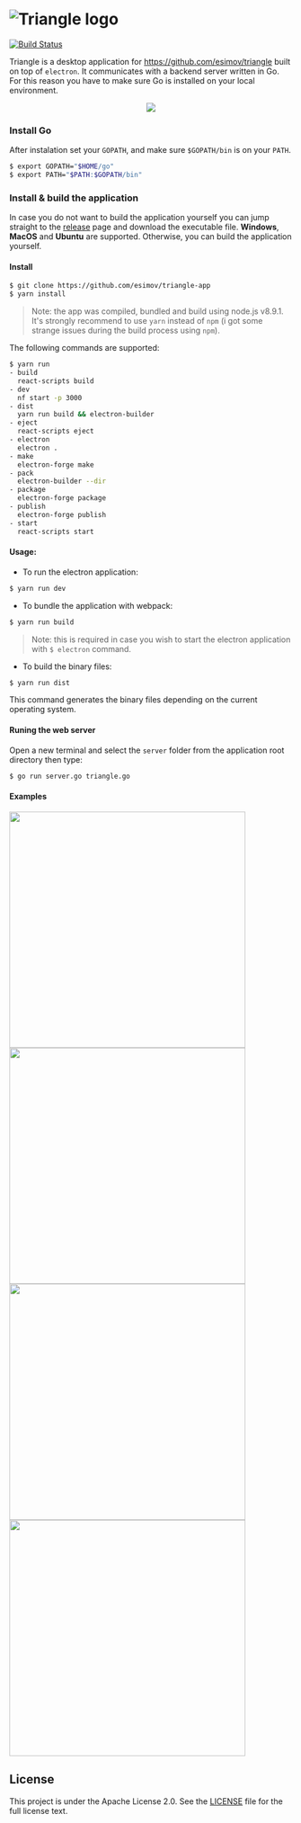 # ![Triangle logo](https://user-images.githubusercontent.com/883386/32769128-4d9625c6-c923-11e7-9a96-030f2f0efff3.png)

[![Build Status](https://travis-ci.org/esimov/triangle-app.svg?branch=master)](https://travis-ci.org/esimov/triangle-app)

Triangle is a desktop application for https://github.com/esimov/triangle built on top of `electron`. It communicates with a backend server written in Go. For this reason you have to make sure Go is installed on your local environment.

<p align="center">
<img src="https://user-images.githubusercontent.com/883386/34100521-59d39458-e3eb-11e7-8ee5-21b1da7784da.gif"/>
</p>

### Install Go

After instalation set your `GOPATH`, and make sure `$GOPATH/bin` is on your `PATH`.

```bash
$ export GOPATH="$HOME/go"
$ export PATH="$PATH:$GOPATH/bin"
```

### Install & build the application
In case you do not want to build the application yourself you can jump straight to the [release](https://github.com/esimov/triangle-app/releases) page and download the executable file. **Windows**, **MacOS** and **Ubuntu** are supported. Otherwise, you can build the application yourself. 

#### Install

```bash
$ git clone https://github.com/esimov/triangle-app
$ yarn install
```
> Note: the app was compiled, bundled and build using node.js v8.9.1. It's strongly recommend to use `yarn` instead of `npm` (i got some strange issues during the build process using `npm`).

The following commands are supported:

```bash
$ yarn run
- build
  react-scripts build
- dev
  nf start -p 3000
- dist
  yarn run build && electron-builder
- eject
  react-scripts eject
- electron
  electron .
- make
  electron-forge make
- pack
  electron-builder --dir
- package
  electron-forge package
- publish
  electron-forge publish
- start
  react-scripts start
```
#### Usage:
* To run the electron application:
```bash
$ yarn run dev
```
* To bundle the application with webpack:
```bash
$ yarn run build
```
> Note: this is required in case you wish to start the electron application with `$ electron` command.

* To build the binary files:
```bash
$ yarn run dist
```
This command generates the binary files depending on the current operating system.

#### Runing the web server
Open a new terminal and select the `server` folder from the application root directory then type:

```bash
$ go run server.go triangle.go
```

#### Examples

<a href="https://github.com/esimov/triangle/blob/master/output/sample_3.png"><img src="https://github.com/esimov/triangle/blob/master/output/sample_3.png" width=420/></a>
<a href="https://github.com/esimov/triangle/blob/master/output/sample_4.png"><img src="https://github.com/esimov/triangle/blob/master/output/sample_4.png" width=420/></a>
<a href="https://github.com/esimov/triangle/blob/master/output/sample_5.png"><img src="https://github.com/esimov/triangle/blob/master/output/sample_5.png" width=420/></a>
<a href="https://github.com/esimov/triangle/blob/master/output/sample_6.png"><img src="https://github.com/esimov/triangle/blob/master/output/sample_6.png" width=420/></a>

## License

This project is under the Apache License 2.0. See the [LICENSE](https://github.com/esimov/triangle-app/blob/master/LICENSE) file for the full license text. 
